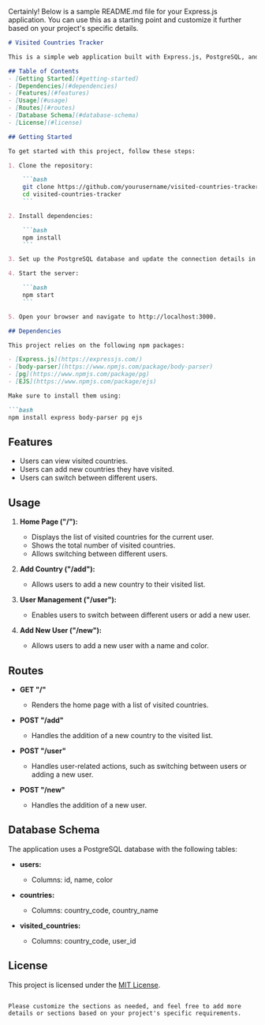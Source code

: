 Certainly! Below is a sample README.md file for your Express.js application. You can use this as a starting point and customize it further based on your project's specific details.

```markdown
# Visited Countries Tracker

This is a simple web application built with Express.js, PostgreSQL, and EJS for tracking visited countries by users.

## Table of Contents
- [Getting Started](#getting-started)
- [Dependencies](#dependencies)
- [Features](#features)
- [Usage](#usage)
- [Routes](#routes)
- [Database Schema](#database-schema)
- [License](#license)

## Getting Started

To get started with this project, follow these steps:

1. Clone the repository:

    ```bash
    git clone https://github.com/yourusername/visited-countries-tracker.git
    cd visited-countries-tracker
    ```

2. Install dependencies:

    ```bash
    npm install
    ```

3. Set up the PostgreSQL database and update the connection details in the `app.js` file.

4. Start the server:

    ```bash
    npm start
    ```

5. Open your browser and navigate to http://localhost:3000.

## Dependencies

This project relies on the following npm packages:

- [Express.js](https://expressjs.com/)
- [body-parser](https://www.npmjs.com/package/body-parser)
- [pg](https://www.npmjs.com/package/pg)
- [EJS](https://www.npmjs.com/package/ejs)

Make sure to install them using:

```bash
npm install express body-parser pg ejs
```

## Features

- Users can view visited countries.
- Users can add new countries they have visited.
- Users can switch between different users.

## Usage

1. **Home Page ("/"):**
    - Displays the list of visited countries for the current user.
    - Shows the total number of visited countries.
    - Allows switching between different users.

2. **Add Country ("/add"):**
    - Allows users to add a new country to their visited list.

3. **User Management ("/user"):**
    - Enables users to switch between different users or add a new user.

4. **Add New User ("/new"):**
    - Allows users to add a new user with a name and color.

## Routes

- **GET "/"**
  - Renders the home page with a list of visited countries.

- **POST "/add"**
  - Handles the addition of a new country to the visited list.

- **POST "/user"**
  - Handles user-related actions, such as switching between users or adding a new user.

- **POST "/new"**
  - Handles the addition of a new user.

## Database Schema

The application uses a PostgreSQL database with the following tables:

- **users:**
  - Columns: id, name, color

- **countries:**
  - Columns: country_code, country_name

- **visited_countries:**
  - Columns: country_code, user_id

## License

This project is licensed under the [MIT License](LICENSE).
```

Please customize the sections as needed, and feel free to add more details or sections based on your project's specific requirements.
